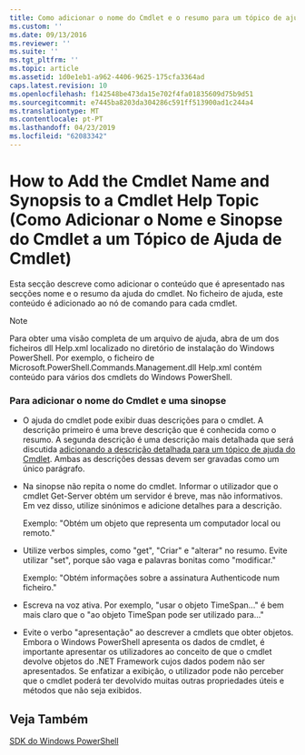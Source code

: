 ```yaml
---
title: Como adicionar o nome do Cmdlet e o resumo para um tópico de ajuda do Cmdlet | Documentos da Microsoft
ms.custom: ''
ms.date: 09/13/2016
ms.reviewer: ''
ms.suite: ''
ms.tgt_pltfrm: ''
ms.topic: article
ms.assetid: 1d0e1eb1-a962-4406-9625-175cfa3364ad
caps.latest.revision: 10
ms.openlocfilehash: f142548be473da15e702f4fa01835609d75b9d51
ms.sourcegitcommit: e7445ba8203da304286c591ff513900ad1c244a4
ms.translationtype: MT
ms.contentlocale: pt-PT
ms.lasthandoff: 04/23/2019
ms.locfileid: "62083342"
---
```

# <a name="how-to-add-the-cmdlet-name-and-synopsis-to-a-cmdlet-help-topic"></a>How to Add the Cmdlet Name and Synopsis to a Cmdlet Help Topic (Como Adicionar o Nome e Sinopse do Cmdlet a um Tópico de Ajuda de Cmdlet)

Esta secção descreve como adicionar o conteúdo que é apresentado nas secções nome e o resumo da ajuda do cmdlet. No ficheiro de ajuda, este conteúdo é adicionado ao nó de comando para cada cmdlet.

> [!NOTE]
> Para obter uma visão completa de um arquivo de ajuda, abra de um dos ficheiros dll Help.xml localizado no diretório de instalação do Windows PowerShell. Por exemplo, o ficheiro de Microsoft.PowerShell.Commands.Management.dll Help.xml contém conteúdo para vários dos cmdlets do Windows PowerShell.

### <a name="to-add-the-cmdlet-name-and-a-synopsis"></a>Para adicionar o nome do Cmdlet e uma sinopse

- O ajuda do cmdlet pode exibir duas descrições para o cmdlet. A descrição primeiro é uma breve descrição que é conhecida como o resumo. A segunda descrição é uma descrição mais detalhada que será discutida [adicionando a descrição detalhada para um tópico de ajuda do Cmdlet](./how-to-add-a-cmdlet-description.md). Ambas as descrições dessas devem ser gravadas como um único parágrafo.

- Na sinopse não repita o nome do cmdlet. Informar o utilizador que o cmdlet Get-Server obtém um servidor é breve, mas não informativos. Em vez disso, utilize sinónimos e adicione detalhes para a descrição.

  Exemplo: "Obtém um objeto que representa um computador local ou remoto."

- Utilize verbos simples, como "get", "Criar" e "alterar" no resumo. Evite utilizar "set", porque são vaga e palavras bonitas como "modificar."

  Exemplo: "Obtém informações sobre a assinatura Authenticode num ficheiro."

- Escreva na voz ativa. Por exemplo, "usar o objeto TimeSpan..." é bem mais claro que o "ao objeto TimeSpan pode ser utilizado para..."

- Evite o verbo "apresentação" ao descrever a cmdlets que obter objetos. Embora o Windows PowerShell apresenta os dados de cmdlet, é importante apresentar os utilizadores ao conceito de que o cmdlet devolve objetos do .NET Framework cujos dados podem não ser apresentados. Se enfatizar a exibição, o utilizador pode não perceber que o cmdlet poderá ter devolvido muitas outras propriedades úteis e métodos que não seja exibidos.

## <a name="see-also"></a>Veja Também

 [SDK do Windows PowerShell](../windows-powershell-reference.md)